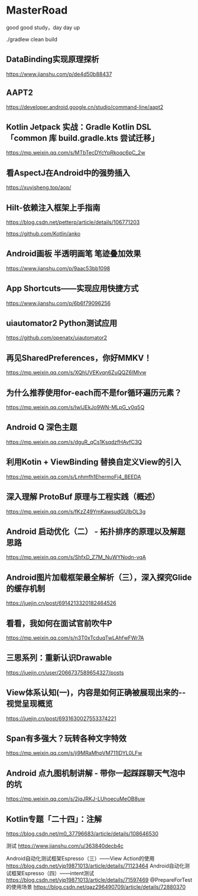 # MasterRoad
good good study，day day up

./gradlew clean build

## DataBinding实现原理探析  
https://www.jianshu.com/p/de4d50b88437

## AAPT2  
https://developer.android.google.cn/studio/command-line/aapt2

## Kotlin Jetpack 实战：Gradle Kotlin DSL 「common 库 build.gradle.kts 尝试迁移」
https://mp.weixin.qq.com/s/MTbTecDYcYpRkoqc6pC_2w

## 看AspectJ在Android中的强势插入
https://xuyisheng.top/aop/

## Hilt-依赖注入框架上手指南
https://blog.csdn.net/petterp/article/details/106771203

https://github.com/Kotlin/anko

## Android画板 半透明画笔 笔迹叠加效果
https://www.jianshu.com/p/9aac53bb1098

## App Shortcuts——实现应用快捷方式
https://www.jianshu.com/p/6b6f79096256

## uiautomator2 Python测试应用
https://github.com/openatx/uiautomator2

## 再见SharedPreferences，你好MMKV！
https://mp.weixin.qq.com/s/XQhUVEKvqn6ZuQQZ6lMlvw

## 为什么推荐使用for-each而不是for循环遍历元素？
https://mp.weixin.qq.com/s/IwIJEkJo9WN-MLpG_y0q5Q

## Android Q 深色主题
https://mp.weixin.qq.com/s/dguR_qCs1KsqdzfHAvfC3Q

## 利用Kotin + ViewBinding 替换自定义View的引入
https://mp.weixin.qq.com/s/Lnhmfh1EhermoFj4_BEEDA

## 深入理解 ProtoBuf 原理与工程实践（概述）
https://mp.weixin.qq.com/s/fKzZ49YmKawsudGUlbOL3g

## Android 启动优化（二） - 拓扑排序的原理以及解题思路
https://mp.weixin.qq.com/s/ShfxD_Z7M_NuWYNodn-vqA

## Android图片加载框架最全解析（三），深入探究Glide的缓存机制
https://juejin.cn/post/6914213320182464526

## 看看，我如何在面试官前吹牛P
https://mp.weixin.qq.com/s/n3T0xTcduqTwLAhfwFWr7A

## 三思系列：重新认识Drawable
https://juejin.cn/user/2066737589654327/posts

## View体系认知(一)，内容是如何正确被展现出来的--视觉呈现概览
https://juejin.cn/post/6931630027553374221

## Span有多强大？玩转各种文字特效
https://mp.weixin.qq.com/s/ji9MRaMhpVM711lDYL0LFw

## Android 点九图机制讲解 - 带你一起踩踩聊天气泡中的坑
https://mp.weixin.qq.com/s/2jqJRKJ-LUhoecuMeOB8uw

## Kotlin专题「二十四」：注解
https://blog.csdn.net/m0_37796683/article/details/108646530

测试
https://www.jianshu.com/u/363840decb4c

Android自动化测试框架Espresso（三）——View Action的使用
https://blog.csdn.net/yjp19871013/article/details/71123464
Android自动化测试框架Espresso（四）——intent测试
https://blog.csdn.net/yjp19871013/article/details/71597469
@PrepareForTest的使用场景
https://blog.csdn.net/qaz296490709/article/details/72880370


